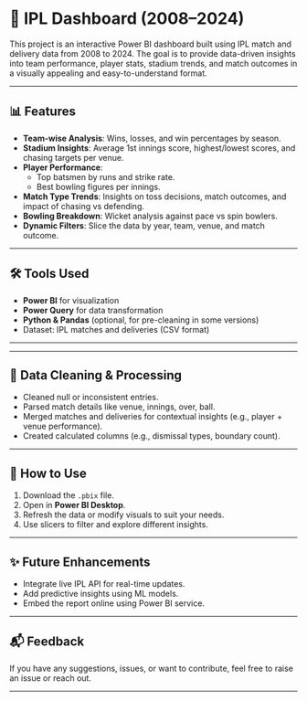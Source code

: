 # 🏏 IPL Dashboard (2008–2024)

This project is an interactive Power BI dashboard built using IPL match and delivery data from 2008 to 2024. The goal is to provide data-driven insights into team performance, player stats, stadium trends, and match outcomes in a visually appealing and easy-to-understand format.

---

## 📊 Features

- **Team-wise Analysis**: Wins, losses, and win percentages by season.
- **Stadium Insights**: Average 1st innings score, highest/lowest scores, and chasing targets per venue.
- **Player Performance**:
  - Top batsmen by runs and strike rate.
  - Best bowling figures per innings.
- **Match Type Trends**: Insights on toss decisions, match outcomes, and impact of chasing vs defending.
- **Bowling Breakdown**: Wicket analysis against pace vs spin bowlers.
- **Dynamic Filters**: Slice the data by year, team, venue, and match outcome.

---

## 🛠️ Tools Used

- **Power BI** for visualization
- **Power Query** for data transformation
- **Python & Pandas** (optional, for pre-cleaning in some versions)
- Dataset: IPL matches and deliveries (CSV format)

---



---

## 🧹 Data Cleaning & Processing

- Cleaned null or inconsistent entries.
- Parsed match details like venue, innings, over, ball.
- Merged matches and deliveries for contextual insights (e.g., player + venue performance).
- Created calculated columns (e.g., dismissal types, boundary count).

---

## 📌 How to Use

1. Download the `.pbix` file.
2. Open in **Power BI Desktop**.
3. Refresh the data or modify visuals to suit your needs.
4. Use slicers to filter and explore different insights.

---

## ✨ Future Enhancements

- Integrate live IPL API for real-time updates.
- Add predictive insights using ML models.
- Embed the report online using Power BI service.

---

## 📬 Feedback

If you have any suggestions, issues, or want to contribute, feel free to raise an issue or reach out.

---



